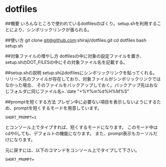 # dotfiles
##概要
いろんなところで使われているdotfilesのぱくり。setup.shを利用することにより、シンボリックリンクが張られる。

##使い方
    git clone git@github.com:shiraji/dotfiles.git
    cd dotfiles
    bash setup.sh

##対象ファイルの増やし方
dotfilesの中に対象の設定ファイルを置き、setup.shのDOT_FILESの中にその対象ファイル名を記載する。

##setup.shの説明
setup.shはdotfilesにシンボリックリンクを貼ってくれる。
リリース先のファイルが存在しており、対象ファイルがシンボリックリンクではなかった場合、
そのファイルをバックアップしておく。バックアップ先はおなじフォルダに同じファイル名+.`date "+%Y%m%d%H%M%S"

##promptを短くする方法
プレゼン中に必要ない項目を表示しないようにするため、promptを短くするモードを用意しています。

```
SHORT_PROMPT=1
```

とコンソール上でタイプすれば、短くするモードになります。
このモード中はcdやllしても、デフォルトの機能になります。
また、prompt表示もカーソルだけになります。

元に戻すには、以下のコマンドをコンソール上でタイプして下さい。

```
SHORT_PROMPT=
```
